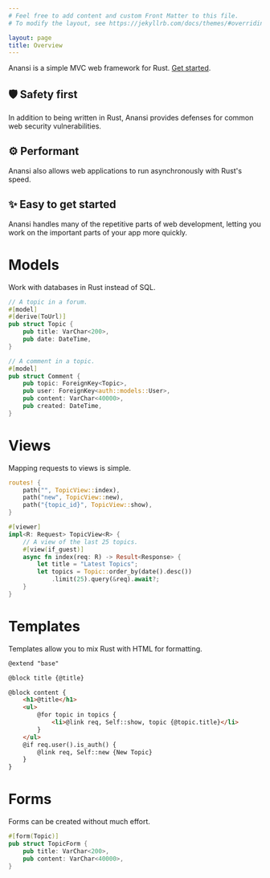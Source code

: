 ```yaml
---
# Feel free to add content and custom Front Matter to this file.
# To modify the layout, see https://jekyllrb.com/docs/themes/#overriding-theme-defaults

layout: page
title: Overview
---
```


Anansi is a simple MVC web framework for Rust. [Get started](/start).

🛡️ Safety first
---------------

In addition to being written in Rust, Anansi provides defenses for common web security vulnerabilities.

⚙️  Performant
-------------

Anansi also allows web applications to run asynchronously with Rust's speed.

✨ Easy to get started
----------------------

Anansi handles many of the repetitive parts of web development, letting you work on the important parts of your app more quickly.

Models
======

Work with databases in Rust instead of SQL.

```rust
// A topic in a forum.
#[model]
#[derive(ToUrl)]
pub struct Topic {
    pub title: VarChar<200>,
    pub date: DateTime,
}

// A comment in a topic.
#[model]
pub struct Comment {
    pub topic: ForeignKey<Topic>,
    pub user: ForeignKey<auth::models::User>,
    pub content: VarChar<40000>,
    pub created: DateTime,
}
```

Views
=====

Mapping requests to views is simple.

```rust
routes! {
    path("", TopicView::index),
    path("new", TopicView::new),
    path("{topic_id}", TopicView::show),
}
```

```rust
#[viewer]
impl<R: Request> TopicView<R> {
    // A view of the last 25 topics.
    #[view(if_guest)]
    async fn index(req: R) -> Result<Response> {
        let title = "Latest Topics";
        let topics = Topic::order_by(date().desc())
    	    .limit(25).query(&req).await?;
    }
}
```

Templates
=========

Templates allow you to mix Rust with HTML for formatting.

```html
@extend "base"

@block title {@title}

@block content {
    <h1>@title</h1>
    <ul>
        @for topic in topics {
    	    <li>@link req, Self::show, topic {@topic.title}</li>
        }
    </ul>
    @if req.user().is_auth() {
        @link req, Self::new {New Topic}
    }
}
```

Forms
=====

Forms can be created without much effort.

```rust
#[form(Topic)]
pub struct TopicForm {
    pub title: VarChar<200>,
    pub content: VarChar<40000>,
}
```
